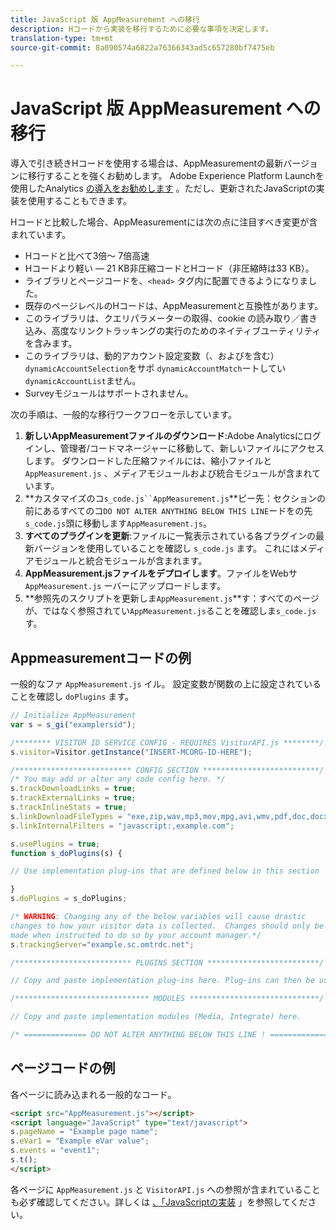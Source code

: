 ```yaml
---
title: JavaScript 版 AppMeasurement への移行
description: Hコードから実装を移行するために必要な事項を決定します。
translation-type: tm+mt
source-git-commit: 8a090574a6822a76366343ad5c657280bf7475eb

---
```



# JavaScript 版 AppMeasurement への移行

導入で引き続きHコードを使用する場合は、AppMeasurementの最新バージョンに移行することを強くお勧めします。 Adobe Experience Platform Launchを使用したAnalytics [の導入をお勧めします](../launch/overview.md) 。ただし、更新されたJavaScriptの実装を使用することもできます。

Hコードと比較した場合、AppMeasurementには次の点に注目すべき変更が含まれています。

* Hコードと比べて3倍～ 7倍高速
* Hコードより軽い — 21 KB非圧縮コードとHコード（非圧縮時は33 KB）。
* ライブラリとページコードを、`<head>` タグ内に配置できるようになりました。
* 既存のページレベルのHコードは、AppMeasurementと互換性があります。
* このライブラリは、クエリパラメーターの取得、cookie の読み取り／書き込み、高度なリンクトラッキングの実行のためのネイティブユーティリティを含みます。
* このライブラリは、動的アカウント設定変数（、およびを含む） `dynamicAccountSelection`をサポ `dynamicAccountMatch`ートしてい `dynamicAccountList`ません。
* Surveyモジュールはサポートされません。

次の手順は、一般的な移行ワークフローを示しています。

1. **新しいAppMeasurementファイルのダウンロード**:Adobe Analyticsにログインし、管理者/コードマネージャーに移動して、新しいファイルにアクセスします。 ダウンロードした圧縮ファイルには、縮小ファイルと `AppMeasurement.js` 、メディアモジュールおよび統合モジュールが含まれています。
1. **カスタマイズのコ`s_code.js``AppMeasurement.js`**ピー先：セクションの前にあるすべてのコ`DO NOT ALTER ANYTHING BELOW THIS LINE`ードをの先`s_code.js`頭に移動します`AppMeasurement.js`。
1. **すべてのプラグインを更新**:ファイルに一覧表示されている各プラグインの最新バージョンを使用していることを確認し `s_code.js` ます。 これにはメディアモジュールと統合モジュールが含まれます。
1. **AppMeasurement.jsファイルをデプロイします**。ファイルをWebサ `AppMeasurement.js` ーバーにアップロードします。
1. **参照先のスクリプトを更新しま`AppMeasurement.js`**す：すべてのページが、ではなく参照されてい`AppMeasurement.js`ることを確認しま`s_code.js`す。

## Appmeasurementコードの例

一般的なファ `AppMeasurement.js` イル。 設定変数が関数の上に設定されていることを確認し `doPlugins` ます。

```js
// Initialize AppMeasurement
var s = s_gi("examplersid");

/******** VISITOR ID SERVICE CONFIG - REQUIRES VisitorAPI.js ********/;
s.visitor=Visitor.getInstance("INSERT-MCORG-ID-HERE");

/************************** CONFIG SECTION **************************/;
/* You may add or alter any code config here. */
s.trackDownloadLinks = true;
s.trackExternalLinks = true;
s.trackInlineStats = true;
s.linkDownloadFileTypes = "exe,zip,wav,mp3,mov,mpg,avi,wmv,pdf,doc,docx,xls,xlsx,ppt,pptx";
s.linkInternalFilters = "javascript:,example.com";

s.usePlugins = true;
function s_doPlugins(s) {

// Use implementation plug-ins that are defined below in this section

}
s.doPlugins = s_doPlugins;

/* WARNING: Changing any of the below variables will cause drastic
changes to how your visitor data is collected.  Changes should only be
made when instructed to do so by your account manager.*/
s.trackingServer="example.sc.omtrdc.net";

/************************** PLUGINS SECTION *************************/

// Copy and paste implementation plug-ins here. Plug-ins can then be used in the s_doPlugins(s) function above

/****************************** MODULES *****************************/

// Copy and paste implementation modules (Media, Integrate) here.

/* ============== DO NOT ALTER ANYTHING BELOW THIS LINE ! ===============  */
```

## ページコードの例

各ページに読み込まれる一般的なコード。

```html
<script src="AppMeasurement.js"></script>
<script language="JavaScript" type="text/javascript">
s.pageName = "Example page name";
s.eVar1 = "Example eVar value";
s.events = "event1";
s.t();
</script>
```

各ページに `AppMeasurement.js` と `VisitorAPI.js` への参照が含まれていることも必ず確認してください。詳しくは [、「JavaScriptの実装](/help/implement/js/overview.md) 」を参照してください。
